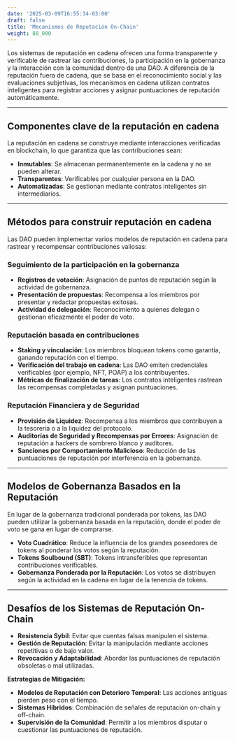 ```yaml
---
date: '2025-03-09T16:55:34-03:00'
draft: false
title: 'Mecanismos de Reputación On-Chain'
weight: 80_000
---
```


Los sistemas de reputación en cadena ofrecen una forma transparente y verificable de rastrear las contribuciones, la participación en la gobernanza y la interacción con la comunidad dentro de una DAO. A diferencia de la reputación fuera de cadena, que se basa en el reconocimiento social y las evaluaciones subjetivas, los mecanismos en cadena utilizan contratos inteligentes para registrar acciones y asignar puntuaciones de reputación automáticamente.

---

## **Componentes clave de la reputación en cadena**

La reputación en cadena se construye mediante interacciones verificadas en blockchain, lo que garantiza que las contribuciones sean:
- **Inmutables**: Se almacenan permanentemente en la cadena y no se pueden alterar.
- **Transparentes**: Verificables por cualquier persona en la DAO.
- **Automatizadas**: Se gestionan mediante contratos inteligentes sin intermediarios.

---

## **Métodos para construir reputación en cadena**

Las DAO pueden implementar varios modelos de reputación en cadena para rastrear y recompensar contribuciones valiosas:

### **Seguimiento de la participación en la gobernanza**
- **Registros de votación**: Asignación de puntos de reputación según la actividad de gobernanza.
- **Presentación de propuestas**: Recompensa a los miembros por presentar y redactar propuestas exitosas.
- **Actividad de delegación**: Reconocimiento a quienes delegan o gestionan eficazmente el poder de voto.

### **Reputación basada en contribuciones**
- **Staking y vinculación**: Los miembros bloquean tokens como garantía, ganando reputación con el tiempo.
- **Verificación del trabajo en cadena**: Las DAO emiten credenciales verificables (por ejemplo, NFT, POAP) a los contribuyentes.
- **Métricas de finalización de tareas**: Los contratos inteligentes rastrean las recompensas completadas y asignan puntuaciones.

### **Reputación Financiera y de Seguridad**
- **Provisión de Liquidez**: Recompensa a los miembros que contribuyen a la tesorería o a la liquidez del protocolo.
- **Auditorías de Seguridad y Recompensas por Errores**: Asignación de reputación a hackers de sombrero blanco y auditores.
- **Sanciones por Comportamiento Malicioso**: Reducción de las puntuaciones de reputación por interferencia en la gobernanza.

---

## **Modelos de Gobernanza Basados ​​en la Reputación**

En lugar de la gobernanza tradicional ponderada por tokens, las DAO pueden utilizar la gobernanza basada en la reputación, donde el poder de voto se gana en lugar de comprarse.

- **Voto Cuadrático**: Reduce la influencia de los grandes poseedores de tokens al ponderar los votos según la reputación.
- **Tokens Soulbound (SBT)**: Tokens intransferibles que representan contribuciones verificables.
- **Gobernanza Ponderada por la Reputación**: Los votos se distribuyen según la actividad en la cadena en lugar de la tenencia de tokens.

---

## **Desafíos de los Sistemas de Reputación On-Chain**

- **Resistencia Sybil**: Evitar que cuentas falsas manipulen el sistema.
- **Gestión de Reputación**: Evitar la manipulación mediante acciones repetitivas o de bajo valor.
- **Revocación y Adaptabilidad**: Abordar las puntuaciones de reputación obsoletas o mal utilizadas.

**Estrategias de Mitigación:**
- **Modelos de Reputación con Deterioro Temporal**: Las acciones antiguas pierden peso con el tiempo.
- **Sistemas Híbridos**: Combinación de señales de reputación on-chain y off-chain.
- **Supervisión de la Comunidad**: Permitir a los miembros disputar o cuestionar las puntuaciones de reputación.